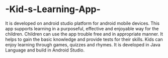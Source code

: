 # -Kid-s-Learning-App-
It is developed on android studio platform for android mobile devices. This app supports learning in a purposeful, effective and enjoyable way for the children. Children can use the app trouble free and in appropriate manner. It helps to gain the basic knowledge and provide tests for their skills. Kids can enjoy learning through games, quizzes and rhymes. It is developed in Java Language and build in Android Studio.
